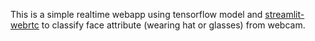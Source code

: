 This is a simple realtime webapp using tensorflow model and [streamlit-webrtc](https://github.com/whitphx/streamlit-webrtc) to classify face attribute (wearing hat or glasses) from webcam.
